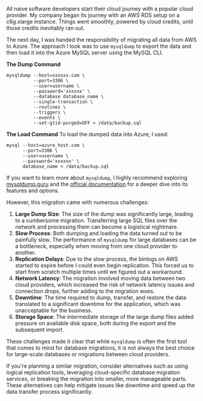 All naive software developers start their cloud journey with a popular cloud provider. My company began its journey with an AWS RDS setup on a c6g.xlarge instance. Things went smoothly, powered by cloud credits, until those credits inevitably ran out.

The next day, I was handed the responsibility of migrating all data from AWS to Azure. The approach I took was to use `mysqldump` to export the data and then load it into the Azure MySQL server using the MySQL CLI.

**The Dump Command**

```shell
mysqldump --host=xxxxxx.com \
          --port=3306 \
          --user=username \
          --password='xxxxxx' \
          --database database_name \
          --single-transaction \
          --routines \
          --triggers \
          --events \
          --set-gtid-purged=OFF > /data/backup.sql
```

**The Load Command** To load the dumped data into Azure, I used:

```shell
mysql --host=azure_host.com \
      --port=3306 \
      --user=username \
      --password='xxxxxx' \
      database_name < /data/backup.sql
```

If you want to learn more about `mysqldump`, I highly recommend exploring [mysqldump.guru](https://mysqldump.guru/what-is-mysqldump.html) and the [official documentation](https://dev.mysql.com/doc/refman/8.4/en/mysqldump.html) for a deeper dive into its features and options.

However, this migration came with numerous challenges:

1. **Large Dump Size**: The size of the dump was significantly large, leading to a cumbersome migration. Transferring large SQL files over the network and processing them can become a logistical nightmare.
2. **Slow Process**: Both dumping and loading the data turned out to be painfully slow. The performance of `mysqldump` for large databases can be a bottleneck, especially when moving from one cloud provider to another.
3. **Replication Delays**: Due to the slow process, the binlogs on AWS started to expire before I could even begin replication. This forced us to start from scratch multiple times until we figured out a workaround.
4. **Network Latency**: The migration involved moving data between two cloud providers, which increased the risk of network latency issues and connection drops, further adding to the migration woes.
5. **Downtime**: The time required to dump, transfer, and restore the data translated to a significant downtime for the application, which was unacceptable for the business.
6. **Storage Space**: The intermediate storage of the large dump files added pressure on available disk space, both during the export and the subsequent import.

These challenges made it clear that while `mysqldump` is often the first tool that comes to mind for database migrations, it is not always the best choice for large-scale databases or migrations between cloud providers.

If you're planning a similar migration, consider alternatives such as using logical replication tools, leveraging cloud-specific database migration services, or breaking the migration into smaller, more manageable parts. These alternatives can help mitigate issues like downtime and speed up the data transfer process significantly.
